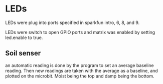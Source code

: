 <h1> LEDs </h1>
<p> LEDs were plug into ports specified in sparkfun intro, 6, 8, and 9. </p>
<p> LEDs were switch to open GPIO ports and matrix was enabled by setting led.enable to true. </p>
<h2> Soil senser </h2>
<p> an automatic reading is done by the program to set an average baseline reading. Then new readings are taken with the average as a baseline, and plotted on the microbit. Moist being the top and damp being the bottom. </p>
